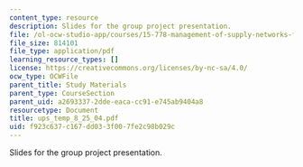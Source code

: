 ```yaml
---
content_type: resource
description: Slides for the group project presentation.
file: /ol-ocw-studio-app/courses/15-778-management-of-supply-networks-for-products-and-services-summer-2004/f923c637c167dd033f007fe2c98b029c_ups_temp_8_25_04.pdf
file_size: 814101
file_type: application/pdf
learning_resource_types: []
license: https://creativecommons.org/licenses/by-nc-sa/4.0/
ocw_type: OCWFile
parent_title: Study Materials
parent_type: CourseSection
parent_uid: a2693337-2dde-eaca-cc91-e745ab9404a8
resourcetype: Document
title: ups_temp_8_25_04.pdf
uid: f923c637-c167-dd03-3f00-7fe2c98b029c
---
```

Slides for the group project presentation.